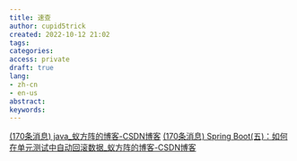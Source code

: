 ```yaml
---
title: 速查
author: cupid5trick
created: 2022-10-12 21:02
tags: 
categories: 
access: private
draft: true
lang:
- zh-cn
- en-us
abstract:
keywords:
---
```


[(170条消息) java_蚁方阵的博客-CSDN博客](https://blog.csdn.net/yiifaa/category_6549783.html) [(170条消息) Spring Boot(五)：如何在单元测试中自动回滚数据_蚁方阵的博客-CSDN博客](https://blog.csdn.net/yiifaa/article/details/78290494)
